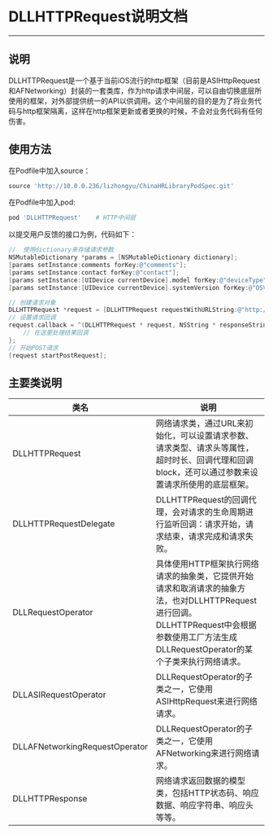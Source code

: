 # DLLHTTPRequest说明文档
------------

## 说明
DLLHTTPRequest是一个基于当前iOS流行的http框架（目前是ASIHttpRequest和AFNetworking）封装的一套类库，作为http请求中间层，可以自由切换底层所使用的框架，对外部提供统一的API以供调用。这个中间层的目的是为了将业务代码与http框架隔离，这样在http框架更新或者更换的时候，不会对业务代码有任何伤害。
## 使用方法
在Podfile中加入source：

```ruby
source 'http://10.0.0.236/lizhongyu/ChinaHRLibraryPodSpec.git'
```
在Podfile中加入pod:

```ruby
pod 'DLLHTTPRequest'    # HTTP中间层
```

以提交用户反馈的接口为例，代码如下：

```objective-c
//	使用dictionary来存储请求参数       
NSMutableDictionary *params = [NSMutableDictionary dictionary]; 
[params setInstance:comments forKey:@"comments"];
[params setInstance:contact forKey:@"contact"];
[params setInstance:[UIDevice currentDevice].model forKey:@"deviceType"]; 
[params setInstance:[UIDevice currentDevice].systemVersion forKey:@"OSVersion"];

// 创建请求对象
DLLHTTPRequest *request = [DLLHTTPRequest requestWithURLString:@"http://appconfig.chinahr.com/feedback"];
// 设置请求回调
request.callback = ^(DLLHTTPRequest * request, NSString * responseString, NSError * error) {
	// 在这里处理结果回调
};
// 开始POST请求
[request startPostRequest];
```
## 主要类说明
类名 | 说明
--- | ---
DLLHTTPRequest | 网络请求类，通过URL来初始化，可以设置请求参数、请求类型、请求头等属性，超时时长、回调代理和回调block，还可以通过参数来设置请求所使用的底层框架。
DLLHTTPRequestDelegate | DLLHTTPRequest的回调代理，会对请求的生命周期进行监听回调：请求开始，请求结束，请求完成和请求失败。
DLLRequestOperator | 具体使用HTTP框架执行网络请求的抽象类，它提供开始请求和取消请求的抽象方法，也对DLLHTTPRequest进行回调。 DLLHTTPRequest中会根据参数使用工厂方法生成DLLRequestOperator的某个子类来执行网络请求。
DLLASIRequestOperator | DLLRequestOperator的子类之一，它使用ASIHttpRequest来进行网络请求。
DLLAFNetworkingRequestOperator | DLLRequestOperator的子类之一，它使用AFNetworking来进行网络请求。
DLLHTTPResponse | 网络请求返回数据的模型类，包括HTTP状态码、响应数据、响应字符串、响应头等等。

